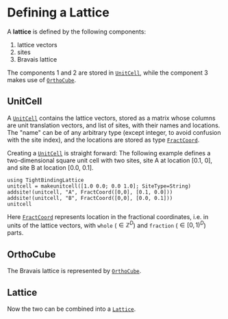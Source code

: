 # Defining a Lattice

A **lattice** is defined by the following components:
1. lattice vectors
2. sites
3. Bravais lattice

The components 1 and 2 are stored in [`UnitCell`](@ref), while the component 3
makes use of [`OrthoCube`](@ref).


## UnitCell

A [`UnitCell`](@ref) contains the lattice vectors, stored as a matrix whose columns are
unit translation vectors, and list of sites, with their names and locations.
The "name" can be of any arbitrary type (except integer, to avoid confusion
with the site index), and the locations are stored as type [`FractCoord`](@ref).

Creating a [`UnitCell`](@ref) is straight forward: The following example defines
a two-dimensional square unit cell with two sites, site A at location [0.1, 0],
and site B at location [0.0, 0.1].

```@example example-unitcell
using TightBindingLattice
unitcell = makeunitcell([1.0 0.0; 0.0 1.0]; SiteType=String)
addsite!(unitcell, "A", FractCoord([0,0], [0.1, 0.0]))
addsite!(unitcell, "B", FractCoord([0,0], [0.0, 0.1]))
unitcell
```

Here [`FractCoord`](@ref) represents location in the fractional coordinates,
i.e. in units of the lattice vectors, with `whole` ($\in \mathbb{Z}^{D}$) and
`fraction` ($\in [0, 1)^D$) parts.


## OrthoCube

The Bravais lattice is represented by [`OrthoCube`](@ref).


## Lattice

Now the two can be combined into a [`Lattice`](@ref).